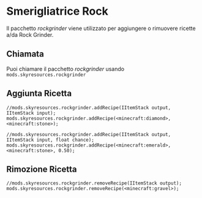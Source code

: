 # Smerigliatrice Rock

Il pacchetto *rockgrinder* viene utilizzato per aggiungere o rimuovere ricette a/da Rock Grinder.

## Chiamata

Puoi chiamare il pacchetto *rockgrinder* usando `mods.skyresources.rockgrinder`

## Aggiunta Ricetta

```zenscript
//mods.skyresources.rockgrinder.addRecipe(IItemStack output, IItemStack input);
mods.skyresources.rockgrinder.addRecipe(<minecraft:diamond>, <minecraft:stone>);

//mods.skyresources.rockgrinder.addRecipe(IItemStack output, IItemStack input, float chance);
mods.skyresources.rockgrinder.addRecipe(<minecraft:emerald>, <minecraft:stone>, 0.50);
```

## Rimozione Ricetta

```zenscript
//mods.skyresources.rockgrinder.removeRecipe(IItemStack output);
mods.skyresources.rockgrinder.removeRecipe(<minecraft:gravel>);
```